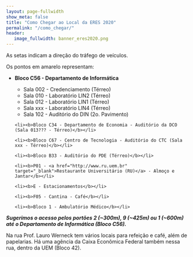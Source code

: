 ```yaml
---
layout: page-fullwidth
show_meta: false
title: "Como Chegar ao Local da ERES 2020"
permalink: "/como_chegar/"
header:
   image_fullwidth: banner_eres2020.png
---
```


As setas indicam a direção do tráfego de veículos.

Os pontos em amarelo representam:
<ul>
	<li><b>Bloco C56 - Departamento de Informática</b></li>
		<ul>
			<li>Sala 002 - Credenciamento (Térreo)</li>
			<li>Sala 010 - Laboratório LIN2 (Térreo)</li>
			<li>Sala 012 - Laboratório LIN1 (Térreo)</li>
			<li>Sala xxx - Laboratório LIN4 (Térreo)</li>
			<li>Sala 102 - Auditório do DIN (2o. Pavimento)</li>			
		</ul>
		
	<li><b>Bloco C34 - Departamento de Economia - Auditório da DCO (Sala 013??? - Térreo)</b></li>
	
	<li><b>Bloco C67 - Centro de Tecnologia - Auditório do CTC (Sala xxx - Térreo)</b></li>
	
	<li><b>Bloco B33 - Auditório do PDE (Térreo)</b></li>
	
	<li><b>P01 - <a href="http://www.ru.uem.br" target="_blank">Restaurante Universitário (RU)</a> - Almoço e Jantar</b></li>
	
	<li><b>E - Estacionamentos</b></li>
	
	<li><b>F05 - Cantina - Café</b></li>
	
	<li><b>Bloco 1 - Ambulatório Médico</b></li>
</ul>

<b><i>Sugerimos o acesso pelos portões 2 (~300m), 9 (~425m) ou 1 (~600m) até o Departamento de Informática (Bloco C56).</i></b>

Na rua Prof. Lauro Werneck tem vários locais para refeição e café, além de papelarias. Há uma agência da Caixa Econômica Federal também nessa rua, dentro da UEM (Bloco 42).

<div class="medium-32 columns">
	<img src="{{ site.urlimg }}mapa_UEM_eres_corte.png" alt="">
</div>


<div class="row t30">	
	<img src="{{ site.urlimg }}promocao_apoio_logos.png" alt="" align="center">
</div><!-- /.row -->